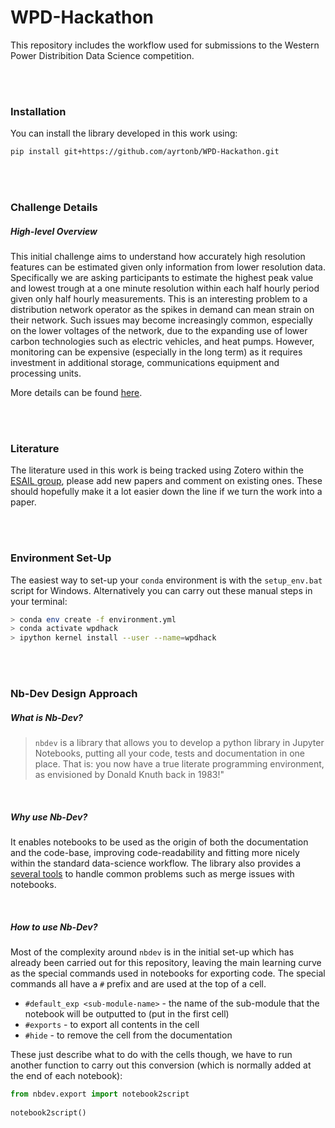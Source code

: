 # WPD-Hackathon

This repository includes the workflow used for submissions to the Western Power Distribition Data Science competition.

<br>
<br>

### Installation

You can install the library developed in this work using:

```bash
pip install git+https://github.com/ayrtonb/WPD-Hackathon.git
```

<br>
<br>

### Challenge Details

##### High-level Overview

This initial challenge aims to understand how accurately high resolution features can be estimated given only information from lower resolution data. Specifically we are asking participants to estimate the highest peak value and lowest trough at a one minute resolution within each half hourly period given only half hourly measurements. This is an interesting problem to a distribution network operator as the spikes in demand can mean strain on their network. Such issues may become increasingly common, especially on the lower voltages of the network, due to the expanding use of lower carbon technologies such as electric vehicles, and heat pumps. However, monitoring can be expensive (especially in the long term) as it requires investment in additional storage, communications equipment and processing units.

More details can be found [here](https://codalab.lisn.upsaclay.fr/competitions/213#learn_the_details).

<br>
<br>

### Literature

The literature used in this work is being tracked using Zotero within the [ESAIL group](https://www.zotero.org/groups/2739875/esail/collections/4VKQZ96D), please add new papers and comment on existing ones. These should hopefully make it a lot easier down the line if we turn the work into a paper.

<br>
<br>

### Environment Set-Up

The easiest way to set-up your `conda` environment is with the `setup_env.bat` script for Windows. Alternatively you can carry out these manual steps in your terminal:

```bash
> conda env create -f environment.yml
> conda activate wpdhack
> ipython kernel install --user --name=wpdhack
```


<br>
<br>

### Nb-Dev Design Approach

##### What is Nb-Dev?

> `nbdev` is a library that allows you to develop a python library in Jupyter Notebooks, putting all your code, tests and documentation in one place. That is: you now have a true literate programming environment, as envisioned by Donald Knuth back in 1983!"

<br>

##### Why use Nb-Dev?

It enables notebooks to be used as the origin of both the documentation and the code-base, improving code-readability and fitting more nicely within the standard data-science workflow. The library also provides a [several tools](https://nbdev.fast.ai/merge.html) to handle common problems such as merge issues with notebooks.

<br>

##### How to use Nb-Dev?

Most of the complexity around `nbdev` is in the initial set-up which has already been carried out for this repository, leaving the main learning curve as the special commands used in notebooks for exporting code. The special commands all have a `#` prefix and are used at the top of a cell.

* `#default_exp <sub-module-name>` - the name of the sub-module that the notebook will be outputted to (put in the first cell)
* `#exports` - to export all contents in the cell
* `#hide` - to remove the cell from the documentation

These just describe what to do with the cells though, we have to run another function to carry out this conversion (which is normally added at the end of each notebook):

```python
from nbdev.export import notebook2script
    
notebook2script()
```

<br>
<br>
